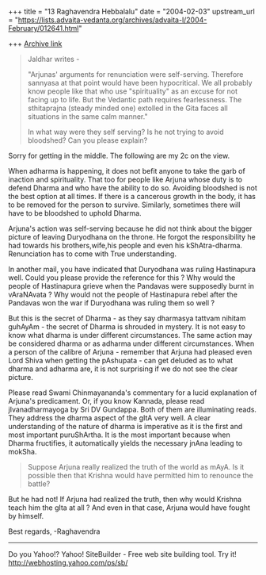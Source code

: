 +++
title = "13 Raghavendra Hebbalalu"
date = "2004-02-03"
upstream_url = "https://lists.advaita-vedanta.org/archives/advaita-l/2004-February/012641.html"

+++
[Archive link](https://lists.advaita-vedanta.org/archives/advaita-l/2004-February/012641.html)


> Jaldhar writes - 
>  
> "Arjunas' arguments for renunciation were
> self-serving. Therefore sannyasa
> at that point would have been hypocritical. We all
> probably know people
> like that who use "spirituality" as an excuse for
> not facing up to life.
> But the Vedantic path requires fearlessness. The
> sthitaprajna
> (steady minded one) extolled in the Gita faces all
> situations in the same
> calm manner."
> 
> 
> In what way were they self serving? Is he not trying
> to avoid bloodshed? Can you please explain? 

Sorry for getting in the middle. The following are my
2c on the view.

When adharma is happening, it does not befit anyone to
take the garb of inaction and spirituality. That too
for people like Arjuna whose duty is to defend Dharma
and who have the ability to do so. Avoiding bloodshed
is not the best option at all times. If there is a
cancerous growth in the body, it has to be removed for
the person to survive. Similarly, sometimes there will
have to be bloodshed to uphold Dharma.

Arjuna's action was self-serving because he did not
think about the bigger picture of leaving Duryodhana
on the throne. He forgot the responsibility he had
towards his brothers,wife,his people and even his
kShAtra-dharma. Renunciation has to come with True
understanding.

In another mail, you have indicated that Duryodhana
was ruling Hastinapura well. Could you please provide
the reference for this ? Why would the people of
Hastinapura grieve when the Pandavas were supposedly
burnt in vAraNAvata ? Why would not the people of
Hastinapura rebel after the Pandavas won the war if
Duryodhana was ruling them so well ? 

But this is the secret of Dharma - as they say
dharmasya tattvam nihitam guhAyAm - the secret of
Dharma is shrouded in mystery. It is not easy to know
what dharma is under different circumstances. The same
action may be considered dharma or as adharma under
different circumstances. When a person of the calibre
of Arjuna - remember that Arjuna had pleased even Lord
Shiva when getting the pAshupata - can get deluded as
to what dharma and adharma are, it is not surprising
if we do not see the clear picture.

Please read Swami Chinmayananda's commentary for a
lucid explanation of Arjuna's predicament. Or, if you
know Kannada, please read jIvanadharmayoga by Sri DV
Gundappa. Both of them are illuminating reads. They
address the dharma aspect of the gItA very well. A
clear understanding of the nature of dharma is
imperative as it is the first and most important
puruShArtha. It is the most important because when
Dharma fructifies, it automatically yields the
necessary jnAna leading to mokSha.


> Suppose Arjuna really realized the truth of the
> world as mAyA. Is it possible then that Krishna
> would have permitted him to renounce the battle?

But he had not! If Arjuna had realized the truth, then
why would Krishna teach him the gIta at all ? And even
in that case, Arjuna would have fought by himself.

Best regards,
-Raghavendra

__________________________________
Do you Yahoo!?
Yahoo! SiteBuilder - Free web site building tool. Try it!
http://webhosting.yahoo.com/ps/sb/

